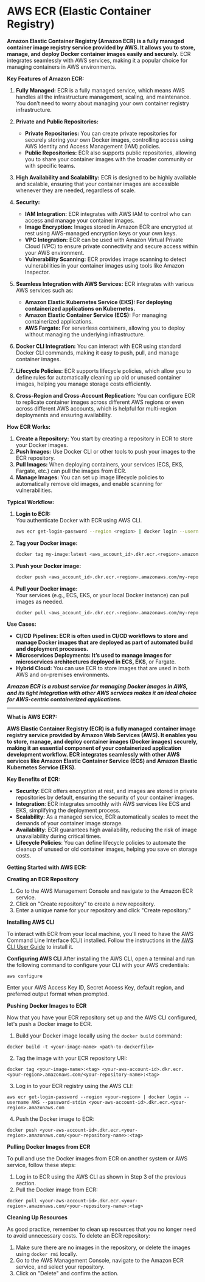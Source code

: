 # AWS ECR (Elastic Container Registry)

**Amazon Elastic Container Registry (Amazon ECR) is a fully managed container image registry service provided by AWS. It allows you to store, manage, and deploy Docker container images easily and securely.** ECR integrates seamlessly with AWS services, making it a popular choice for managing containers in AWS environments.

**Key Features of Amazon ECR:**

1. **Fully Managed:**
   ECR is a fully managed service, which means AWS handles all the infrastructure management, scaling, and maintenance. You don’t need to worry about managing your own container registry infrastructure.

2. **Private and Public Repositories:**
   - **Private Repositories:** You can create private repositories for securely storing your own Docker images, controlling access using AWS Identity and Access Management (IAM) policies.
   - **Public Repositories:** ECR also supports public repositories, allowing you to share your container images with the broader community or with specific teams.

3. **High Availability and Scalability:**
   ECR is designed to be highly available and scalable, ensuring that your container images are accessible whenever they are needed, regardless of scale.

4. **Security:**
   - **IAM Integration:** ECR integrates with AWS IAM to control who can access and manage your container images.
   - **Image Encryption:** Images stored in Amazon ECR are encrypted at rest using AWS-managed encryption keys or your own keys.
   - **VPC Integration:** ECR can be used with Amazon Virtual Private Cloud (VPC) to ensure private connectivity and secure access within your AWS environment.
   - **Vulnerability Scanning:** ECR provides image scanning to detect vulnerabilities in your container images using tools like Amazon Inspector.

5. **Seamless Integration with AWS Services:**
   ECR integrates with various AWS services such as:
   - **Amazon Elastic Kubernetes Service (EKS): For deploying containerized applications on Kubernetes.**
   - **Amazon Elastic Container Service (ECS):** For managing containerized applications.
   - **AWS Fargate:** For serverless containers, allowing you to deploy without managing the underlying infrastructure.

6. **Docker CLI Integration:**
   You can interact with ECR using standard Docker CLI commands, making it easy to push, pull, and manage container images.

7. **Lifecycle Policies:**
   ECR supports lifecycle policies, which allow you to define rules for automatically cleaning up old or unused container images, helping you manage storage costs efficiently.

8. **Cross-Region and Cross-Account Replication:**
   You can configure ECR to replicate container images across different AWS regions or even across different AWS accounts, which is helpful for multi-region deployments and ensuring availability.

**How ECR Works:**

1. **Create a Repository:** You start by creating a repository in ECR to store your Docker images.
2. **Push Images:** Use Docker CLI or other tools to push your images to the ECR repository.
3. **Pull Images:** When deploying containers, your services (ECS, EKS, Fargate, etc.) can pull the images from ECR.
4. **Manage Images:** You can set up image lifecycle policies to automatically remove old images, and enable scanning for vulnerabilities.

**Typical Workflow:**

1. **Login to ECR:**  
   You authenticate Docker with ECR using AWS CLI.
   ```bash
   aws ecr get-login-password --region <region> | docker login --username AWS --password-stdin <aws_account_id>.dkr.ecr.<region>.amazonaws.com
   ```

2. **Tag your Docker image:**
   ```bash
   docker tag my-image:latest <aws_account_id>.dkr.ecr.<region>.amazonaws.com/my-repository:latest
   ```

3. **Push your Docker image:**
   ```bash
   docker push <aws_account_id>.dkr.ecr.<region>.amazonaws.com/my-repository:latest
   ```

4. **Pull your Docker image:**  
   Your services (e.g., ECS, EKS, or your local Docker instance) can pull images as needed.
   ```bash
   docker pull <aws_account_id>.dkr.ecr.<region>.amazonaws.com/my-repository:latest
   ```

**Use Cases:**

- **CI/CD Pipelines: ECR is often used in CI/CD workflows to store and manage Docker images that are deployed as part of automated build and deployment processes.**
- **Microservices Deployments: It’s used to manage images for microservices architectures deployed in ECS, EKS**, or Fargate.
- **Hybrid Cloud:** You can use ECR to store images that are used in both AWS and on-premises environments.

***Amazon ECR is a robust service for managing Docker images in AWS, and its tight integration with other AWS services makes it an ideal choice for AWS-centric containerized applications.***

---
**What is AWS ECR?:**

**AWS Elastic Container Registry (ECR) is a fully managed container image registry service provided by Amazon Web Services (AWS). It enables you to store, manage, and deploy container images (Docker images) securely, making it an essential component of your containerized application development workflow. ECR integrates seamlessly with other AWS services like Amazon Elastic Container Service (ECS) and Amazon Elastic Kubernetes Service (EKS).**

**Key Benefits of ECR:**

- **Security**: ECR offers encryption at rest, and images are stored in private repositories by default, ensuring the security of your container images.
- **Integration**: ECR integrates smoothly with AWS services like ECS and EKS, simplifying the deployment process.
- **Scalability**: As a managed service, ECR automatically scales to meet the demands of your container image storage.
- **Availability**: ECR guarantees high availability, reducing the risk of image unavailability during critical times.
- **Lifecycle Policies**: You can define lifecycle policies to automate the cleanup of unused or old container images, helping you save on storage costs.

**Getting Started with AWS ECR:**

**Creating an ECR Repository**

1. Go to the AWS Management Console and navigate to the Amazon ECR service.
2. Click on "Create repository" to create a new repository.
3. Enter a unique name for your repository and click "Create repository."

**Installing AWS CLI**

To interact with ECR from your local machine, you'll need to have the AWS Command Line Interface (CLI) installed. Follow the instructions in the [AWS CLI User Guide](https://docs.aws.amazon.com/cli/latest/userguide/cli-configure-quickstart.html) to install it.

**Configuring AWS CLI**
After installing the AWS CLI, open a terminal and run the following command to configure your CLI with your AWS credentials:

```
aws configure
```

Enter your AWS Access Key ID, Secret Access Key, default region, and preferred output format when prompted.

**Pushing Docker Images to ECR**

Now that you have your ECR repository set up and the AWS CLI configured, let's push a Docker image to ECR.

1. Build your Docker image locally using the `docker build` command:

```
docker build -t <your-image-name> <path-to-dockerfile>
```

2. Tag the image with your ECR repository URI:

```
docker tag <your-image-name>:<tag> <your-aws-account-id>.dkr.ecr.<your-region>.amazonaws.com/<your-repository-name>:<tag>
```

3. Log in to your ECR registry using the AWS CLI:

```
aws ecr get-login-password --region <your-region> | docker login --username AWS --password-stdin <your-aws-account-id>.dkr.ecr.<your-region>.amazonaws.com
```

4. Push the Docker image to ECR:

```
docker push <your-aws-account-id>.dkr.ecr.<your-region>.amazonaws.com/<your-repository-name>:<tag>
```

**Pulling Docker Images from ECR**

To pull and use the Docker images from ECR on another system or AWS service, follow these steps:

1. Log in to ECR using the AWS CLI as shown in Step 3 of the previous section.
2. Pull the Docker image from ECR:

```
docker pull <your-aws-account-id>.dkr.ecr.<your-region>.amazonaws.com/<your-repository-name>:<tag>
```

**Cleaning Up Resources**

As good practice, remember to clean up resources that you no longer need to avoid unnecessary costs. To delete an ECR repository:

1. Make sure there are no images in the repository, or delete the images using `docker rmi` locally.
2. Go to the AWS Management Console, navigate to the Amazon ECR service, and select your repository.
3. Click on "Delete" and confirm the action.